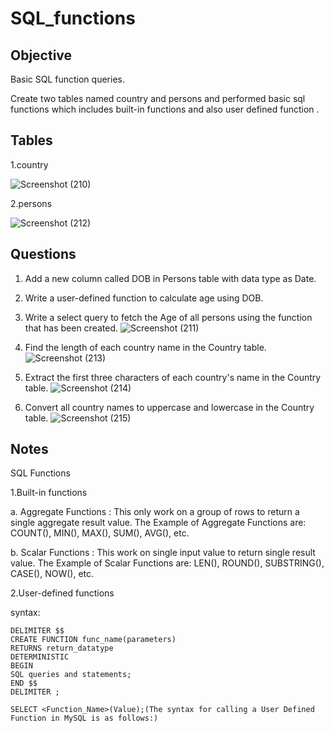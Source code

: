 # SQL_functions
## Objective
 Basic SQL function queries.
 
 Create two tables named country and persons and performed basic sql functions which includes built-in functions and also user defined function .
## Tables

1.country

![Screenshot (210)](https://github.com/user-attachments/assets/22d0dc4c-b53d-4477-b3cc-a3e4783e2535)

2.persons

![Screenshot (212)](https://github.com/user-attachments/assets/485c9f60-f700-4be1-9e78-66d7c7d138cd)


## Questions
1. Add a new column called DOB in Persons table with data type as Date.
2. Write a user-defined function to calculate age using DOB.  
3. Write a select query to fetch the Age of all persons using the function that has been created.
   ![Screenshot (211)](https://github.com/user-attachments/assets/1f9ff7f1-10aa-4cd9-9be6-b60bec3f4741)

4.  Find the length of each country name in the Country table.
   ![Screenshot (213)](https://github.com/user-attachments/assets/33f02c93-fecf-4acc-9136-fcf3f040c2bd)
5. Extract the first three characters of each country's name in the Country table.
   ![Screenshot (214)](https://github.com/user-attachments/assets/66b9bc85-0aea-4e90-b01c-440184e4d6cf)

6. Convert all country names to uppercase and lowercase in the Country table.
   ![Screenshot (215)](https://github.com/user-attachments/assets/a6063aa7-940e-4b4b-b978-7912c796fe03)
   

## Notes

SQL Functions

1.Built-in functions

 a. Aggregate Functions : This only work on a group of rows to return a single aggregate 
    result value. The Example of Aggregate Functions are: COUNT(), MIN(), MAX(), SUM(), 
    AVG(), etc.
    
 b. Scalar Functions : This work on single input value to return single result value. The 
    Example of Scalar Functions are: LEN(), ROUND(), SUBSTRING(), CASE(), NOW(), 
    etc.
    
2.User-defined functions

  syntax:
  
    DELIMITER $$
    CREATE FUNCTION func_name(parameters)
    RETURNS return_datatype 
    DETERMINISTIC
    BEGIN
    SQL queries and statements;
    END $$
    DELIMITER ;

    SELECT <Function_Name>(Value);(The syntax for calling a User Defined Function in MySQL is as follows:)

